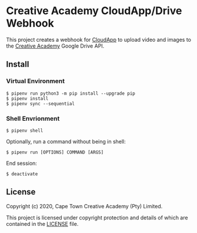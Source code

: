 # Creative Academy CloudApp/Drive Webhook

This project creates a webhook for [CloudApp][cloudapp] to upload video and
images to the [Creative Academy][ctca] Google Drive API.

## Install

### Virtual Environment

```console
$ pipenv run python3 -m pip install --upgrade pip
$ pipenv install
$ pipenv sync --sequential
```

### Shell Envrionment

```console
$ pipenv shell
```

Optionally, run a command without being in shell:

```console
$ pipenv run [OPTIONS] COMMAND [ARGS]
```

End session:

```console
$ deactivate
```

## License

Copyright (c) 2020, Cape Town Creative Academy (Pty) Limited.

This project is licensed under copyright protection and details of which are
contained in the [LICENSE][license] file.


[cloudapp]: https://getcloudapp.com
[ctca]: https://creativeacademy.ac.za
[license]: LICENSE

